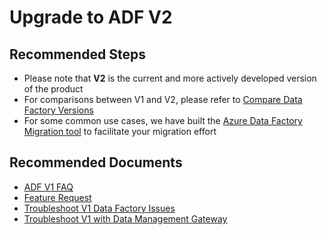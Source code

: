 <properties
	pageTitle="Upgrade to ADF V2 Common Solutions"
	description="Upgrade to ADF V2 Common Solutions"
	service=""
	resource=""
	authors="genlin"
	ms.author="hecepeda"
	displayOrder=""
	selfHelpType="generic"
	supportTopicIds="32781333"
	resourceTags=""
	productPesIds="15613"
	cloudEnvironments="public, Fairfax, usnat, ussec"
	articleId="2c1079e1-2446-00f1-a908-6dc90fb0cbfe"
	ownershipId="AzureData_DataFactory"
/>

# Upgrade to ADF V2

## **Recommended Steps**

- Please note that __V2__ is the current and more actively developed version of the product
- For comparisons between V1 and V2, please refer to [Compare Data Factory Versions](https://docs.microsoft.com/azure/data-factory/compare-versions)
- For some common use cases, we have built the [Azure Data Factory Migration tool](https://www.microsoft.com/download/details.aspx?id=57070) to facilitate your migration effort

## **Recommended Documents**

- [ADF V1 FAQ](https://docs.microsoft.com/azure/data-factory/v1/data-factory-faq)
- [Feature Request](https://feedback.azure.com/forums/270578-azure-data-factory)
- [Troubleshoot V1 Data Factory Issues](https://docs.microsoft.com/azure/data-factory/v1/data-factory-troubleshoot)
- [Troubleshoot V1 with Data Management Gateway](https://docs.microsoft.com/azure/data-factory/v1/data-factory-troubleshoot-gateway-issues)
